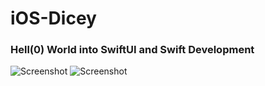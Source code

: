 # iOS-Dicey

### Hell(0) World into SwiftUI and Swift Development
![Screenshot]([https://github.com/reaztahmidur/iOS-Dicey/blob/main/sc1.png])
![Screenshot]([https://github.com/reaztahmidur/iOS-Dicey/blob/main/sc2.png])

